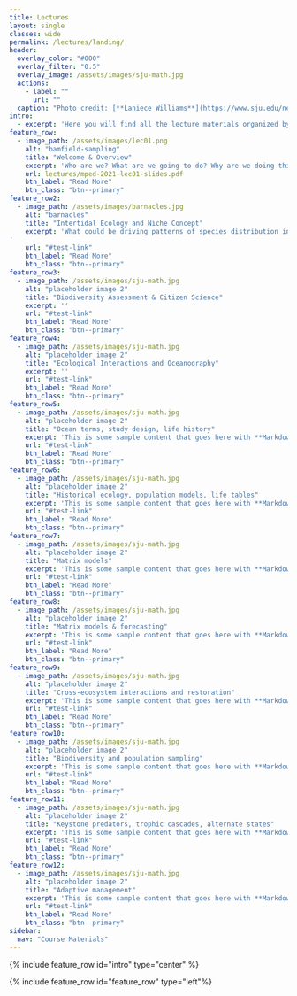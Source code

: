 ```yaml
---
title: Lectures
layout: single
classes: wide
permalink: /lectures/landing/
header:
  overlay_color: "#000"
  overlay_filter: "0.5"
  overlay_image: /assets/images/sju-math.jpg
  actions:
    - label: ""
      url: ""
  caption: "Photo credit: [**Laniece Williams**](https://www.sju.edu/news/whiteboard-ipad-teaching-math-virtually)"
intro: 
  - excerpt: 'Here you will find all the lecture materials organized by topic. Slides are given as PDF files and recordings will be added as soon as possible as embedded YouTube videos to the pages.'
feature_row:
  - image_path: /assets/images/lec01.png
    alt: "bamfield-sampling"
    title: "Welcome & Overview"
    excerpt: 'Who are we? What are we going to do? Why are we doing this??'
    url: lectures/mped-2021-lec01-slides.pdf
    btn_label: "Read More"
    btn_class: "btn--primary"
feature_row2:
  - image_path: /assets/images/barnacles.jpg
    alt: "barnacles"
    title: "Intertidal Ecology and Niche Concept"
    excerpt: 'What could be driving patterns of species distribution in the rocky intertidal? **Niche:** the set of abiotic and biotic conditions under which an organism can survive and reproduce.
'
    url: "#test-link"
    btn_label: "Read More"
    btn_class: "btn--primary"
feature_row3:
  - image_path: /assets/images/sju-math.jpg
    alt: "placeholder image 2"
    title: "Biodiversity Assessment & Citizen Science"
    excerpt: ''
    url: "#test-link"
    btn_label: "Read More"
    btn_class: "btn--primary"
feature_row4:
  - image_path: /assets/images/sju-math.jpg
    alt: "placeholder image 2"
    title: "Ecological Interactions and Oceanography"
    excerpt: ''
    url: "#test-link"
    btn_label: "Read More"
    btn_class: "btn--primary"
feature_row5:
  - image_path: /assets/images/sju-math.jpg
    alt: "placeholder image 2"
    title: "Ocean terms, study design, life history"
    excerpt: 'This is some sample content that goes here with **Markdown** formatting. Centered with `type="left"`'
    url: "#test-link"
    btn_label: "Read More"
    btn_class: "btn--primary"
feature_row6:
  - image_path: /assets/images/sju-math.jpg
    alt: "placeholder image 2"
    title: "Historical ecology, population models, life tables"
    excerpt: 'This is some sample content that goes here with **Markdown** formatting. Centered with `type="left"`'
    url: "#test-link"
    btn_label: "Read More"
    btn_class: "btn--primary"
feature_row7:
  - image_path: /assets/images/sju-math.jpg
    alt: "placeholder image 2"
    title: "Matrix models"
    excerpt: 'This is some sample content that goes here with **Markdown** formatting. Centered with `type="left"`'
    url: "#test-link"
    btn_label: "Read More"
    btn_class: "btn--primary"
feature_row8:
  - image_path: /assets/images/sju-math.jpg
    alt: "placeholder image 2"
    title: "Matrix models & forecasting"
    excerpt: 'This is some sample content that goes here with **Markdown** formatting. Centered with `type="left"`'
    url: "#test-link"
    btn_label: "Read More"
    btn_class: "btn--primary"
feature_row9:
  - image_path: /assets/images/sju-math.jpg
    alt: "placeholder image 2"
    title: "Cross-ecosystem interactions and restoration" 
    excerpt: 'This is some sample content that goes here with **Markdown** formatting. Centered with `type="left"`'
    url: "#test-link"
    btn_label: "Read More"
    btn_class: "btn--primary"
feature_row10:
  - image_path: /assets/images/sju-math.jpg
    alt: "placeholder image 2"
    title: "Biodiversity and population sampling" 
    excerpt: 'This is some sample content that goes here with **Markdown** formatting. Centered with `type="left"`'
    url: "#test-link"
    btn_label: "Read More"
    btn_class: "btn--primary"
feature_row11:
  - image_path: /assets/images/sju-math.jpg
    alt: "placeholder image 2"
    title: "Keystone predators, trophic cascades, alternate states" 
    excerpt: 'This is some sample content that goes here with **Markdown** formatting. Centered with `type="left"`'
    url: "#test-link"
    btn_label: "Read More"
    btn_class: "btn--primary"
feature_row12:
  - image_path: /assets/images/sju-math.jpg
    alt: "placeholder image 2"
    title: "Adaptive management" 
    excerpt: 'This is some sample content that goes here with **Markdown** formatting. Centered with `type="left"`'
    url: "#test-link"
    btn_label: "Read More"
    btn_class: "btn--primary"
sidebar:
  nav: "Course Materials"
---
```


{% include feature_row id="intro" type="center" %}

{% include feature_row id="feature_row" type="left"%}




